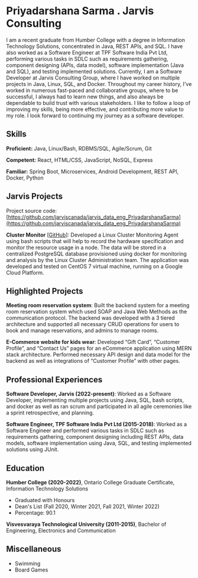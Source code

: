 # Priyadarshana Sarma . Jarvis Consulting

I am a recent graduate from Humber College with a degree in Information Technology Solutions, concentrated in Java, REST APIs, and SQL. I have also worked as a Software Engineer at TPF Software India Pvt Ltd, performing various tasks in SDLC such as requirements gathering, component designing (APIs, data model), software implementation (Java and SQL), and testing implemented solutions. Currently, I am a Software Developer at Jarvis Consulting Group, where I have worked on multiple projects in Java, Linux, SQL, and Docker. Throughout my career history, I've worked in numerous fast-paced and collaborative groups, where to be successful, I always had to learn new things, and also always be dependable to build trust with various stakeholders. I like to follow a loop of improving my skills, being more effective, and contributing more value to my role. I look forward to continuing my journey as a software developer.

## Skills

**Proficient:** Java, Linux/Bash, RDBMS/SQL, Agile/Scrum, Git

**Competent:** React, HTML/CSS, JavaScript, NoSQL, Express

**Familiar:** Spring Boot, Microservices, Android Development, REST API, Docker, Python

## Jarvis Projects

Project source code: [https://github.com/jarviscanada/jarvis_data_eng_PriyadarshanaSarma](https://github.com/jarviscanada/jarvis_data_eng_PriyadarshanaSarma)


**Cluster Monitor** [[GitHub](https://github.com/jarviscanada/jarvis_data_eng_PriyadarshanaSarma/tree/master/linux_sql)]: Developed a Linux Cluster Monitoring Agent using bash scripts that will help to record the hardware specification and monitor the resource usage in a node. The data will be stored in a centralized PostgreSQL database provisioned using docker for monitoring and analysis by the Linux Cluster Administration team. The application was developed and tested on CentOS 7 virtual machine, running on a Google Cloud Platform.


## Highlighted Projects
**Meeting room reservation system**: Built the backend system for a meeting room reservation system which used SOAP and Java Web Methods as the communication protocol. The backend was developed with a 3 tiered architecture and supported all necessary CRUD operations for users to book and manage reservations, and admins to manage rooms.

**E-Commerce website for kids wear**: Developed “Gift Card”, “Customer Profile”, and “Contact Us” pages for an eCommerce application using MERN stack architecture. Performed necessary API design and data model for the backend as well as integrations of “Customer Profile” with other pages.


## Professional Experiences

**Software Developer, Jarvis (2022-present)**: Worked as a Software Developer, implementing multiple projects using Java, SQL, bash scripts, and docker as well as ran scrum and participated in all agile ceremonies like a sprint retrospective, and planning.

**Software Engineer, TPF Software India Pvt Ltd (2015-2018)**: Worked as a Software Engineer and performed various tasks in SDLC such as requirements gathering, component designing including REST APIs, data models, software implementation using Java, SQL, and testing implemented solutions using JUnit.


## Education
**Humber College (2020-2022)**, Ontario College Graduate Certificate, Information Technology Solutions
- Graduated with Honours
- Dean's List (Fall 2020, Winter 2021, Fall 2021, Winter 2022)
- Percentage: 90.1

**Visvesvaraya Technological University (2011-2015)**, Bachelor of Engineering, Electronics and Communication


## Miscellaneous
- Swimming
- Board Games